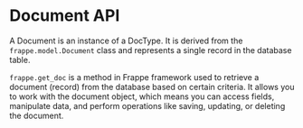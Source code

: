 # Document API

A Document is an instance of a DocType. It is derived from the  `frappe.model.Document`  class and represents a single record in the database table.

`frappe.get_doc` is a method in Frappe framework used to retrieve a document (record) from the database based on certain criteria. It allows you to work with the document object, which means you can access fields, manipulate data, and perform operations like saving, updating, or deleting the document.
<!--stackedit_data:
eyJoaXN0b3J5IjpbMTczMzE4OTkxNywxODY5MTg5MzUzXX0=
-->